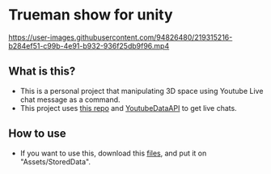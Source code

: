 # Trueman show for unity
https://user-images.githubusercontent.com/94826480/219315216-b284ef51-c99b-4e91-b932-936f25db9f96.mp4
## What is this?
- This is a personal project that manipulating 3D space using Youtube Live chat message as a command.
- This project uses [this repo](https://github.com/ubiquitous-o/YoutubeLive_API) and [YoutubeDataAPI](https://developers.google.com/youtube/v3/live/docs/liveChatMessages) to get live chats.

## How to use
- If you want to use this, download this [files](https://drive.google.com/file/d/18ZOB5p-u5XzOIB6sbeMr1GK0gTOOCZGi/view?usp=sharing), and put it on "Assets/StoredData".